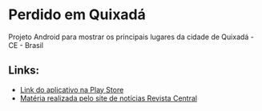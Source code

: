 Perdido em Quixadá
================

Projeto Android para mostrar os principais lugares da cidade de Quixadá - CE - Brasil

<h2>Links:</h2>

<ul>

<li><a href="https://play.google.com/store/apps/details?id=com.kyxadious.perdidoemquixada">Link do aplicativo na Play Store</a></li>

<li><a href="http://www.revistacentral.com.br/index.php?option=com_content&view=article&id=9025:perdido-em-quixada-jovem-de-quixada-cria-aplicativo-para-ajudar-turistas-e-universitarios-&catid=126:tecnologia&Itemid=504">Matéria realizada pelo site de notícias Revista Central</a></li>

</ul>
